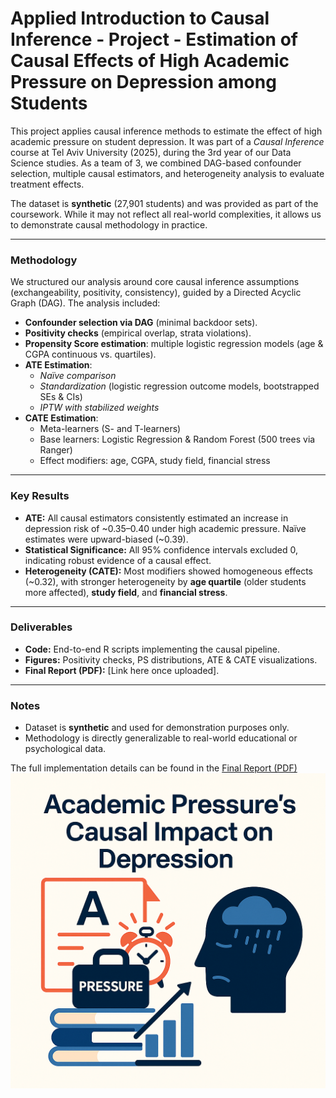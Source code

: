 # Applied Introduction to Causal Inference - Project - Estimation of Causal Effects of High Academic Pressure on Depression among Students
This project applies causal inference methods to estimate the effect of high academic pressure on student depression. It was part of a *Causal Inference* course at Tel Aviv University (2025), during the 3rd year of our Data Science studies. As a team of 3, we combined DAG-based confounder selection, multiple causal estimators, and heterogeneity analysis to evaluate treatment effects.

The dataset is **synthetic** (27,901 students) and was provided as part of the coursework. While it may not reflect all real-world complexities, it allows us to demonstrate causal methodology in practice.

---

### Methodology

We structured our analysis around core causal inference assumptions (exchangeability, positivity, consistency), guided by a Directed Acyclic Graph (DAG). The analysis included:

- **Confounder selection via DAG** (minimal backdoor sets).  
- **Positivity checks** (empirical overlap, strata violations).  
- **Propensity Score estimation**: multiple logistic regression models (age & CGPA continuous vs. quartiles).  
- **ATE Estimation**:  
  - *Naïve comparison*  
  - *Standardization* (logistic regression outcome models, bootstrapped SEs & CIs)  
  - *IPTW with stabilized weights*  
- **CATE Estimation**:  
  - Meta-learners (S- and T-learners)  
  - Base learners: Logistic Regression & Random Forest (500 trees via Ranger)  
  - Effect modifiers: age, CGPA, study field, financial stress  

---

### Key Results

- **ATE:** All causal estimators consistently estimated an increase in depression risk of ~0.35–0.40 under high academic pressure. Naïve estimates were upward-biased (~0.39).  
- **Statistical Significance:** All 95% confidence intervals excluded 0, indicating robust evidence of a causal effect.  
- **Heterogeneity (CATE):** Most modifiers showed homogeneous effects (~0.32), with stronger heterogeneity by **age quartile** (older students more affected), **study field**, and **financial stress**.  

---

### Deliverables

- **Code:** End-to-end R scripts implementing the causal pipeline.  
- **Figures:** Positivity checks, PS distributions, ATE & CATE visualizations.  
- **Final Report (PDF):** [Link here once uploaded].  

---

### Notes

- Dataset is **synthetic** and used for demonstration purposes only.  
- Methodology is directly generalizable to real-world educational or psychological data.  

The full implementation details can be found in the [Final Report (PDF)](https://github.com/IdanKanat/Causal_Inference_Student_Depression_Project/blob/14b17fa9613ad7ab15d49402e3853a60157d9aa6/Intro%20to%20Causal%20Inference%20%E2%80%93%20Project%20Report%20%E2%80%93%20%20Student%20Depression%20Dataset%20-%20Idan%2C%20Yonatan%20%26%20Tomer%20-%204.9.2025.pdf)
![_](https://github.com/IdanKanat/Causal_Inference_Student_Depression_Project/blob/67fb3fdd3475c7a460a87c98b0711f5939104078/IntroCausalInferenceProject_ThemePic_StudentDepression.png)
